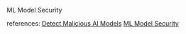 ML Model Security


references: 
[Detect Malicious AI Models](https://jfrog.com/blog/four-key-lessons-for-ml-model-security-management/)
[ML Model Security](https://jfrog.com/help/r/jfrog-security-user-guide/products/xray/features-and-capabilities/sca/security/how-to-detect-malicious-ai-models-using-xray)

